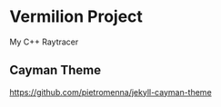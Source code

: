 # Vermilion Project
My C++ Raytracer

## Cayman Theme 
https://github.com/pietromenna/jekyll-cayman-theme